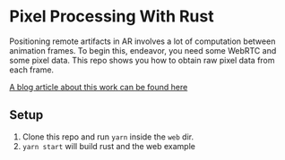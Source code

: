 # Pixel Processing With Rust

Positioning remote artifacts in AR involves a lot of computation between animation frames. To begin this, endeavor, you need some WebRTC and some pixel data. This repo shows you how to obtain raw pixel data from each frame.

[A blog article about this work can be found here](https://dev.to/fallenstedt/using-rust-and-webassembly-to-process-pixels-from-a-video-feed-4hhg)

## Setup

1. Clone this repo and run `yarn` inside the `web` dir. 
2. `yarn start` will build rust and the web example